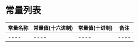 # 常量列表
| 常量名称 | 常量值(十六进制) | 常量值(十进制) | 备注 |
| -------- | ---------------- | -------------- | ---- |
| ----     | ----             | ----           | ---- |

